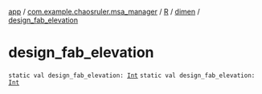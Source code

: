 [app](../../../index.md) / [com.example.chaosruler.msa_manager](../../index.md) / [R](../index.md) / [dimen](index.md) / [design_fab_elevation](.)

# design_fab_elevation

`static val design_fab_elevation: `[`Int`](https://kotlinlang.org/api/latest/jvm/stdlib/kotlin/-int/index.html)
`static val design_fab_elevation: `[`Int`](https://kotlinlang.org/api/latest/jvm/stdlib/kotlin/-int/index.html)